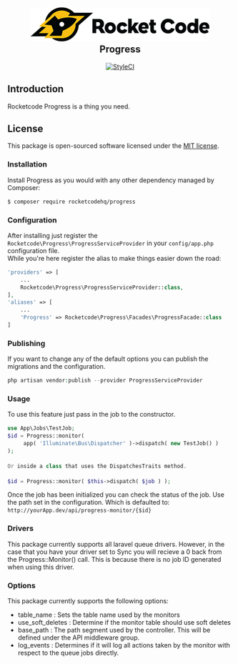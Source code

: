 <h2 align="center">
   <img src="https://raw.githubusercontent.com/RocketCodeHQ/logos/master/rc-logo.png"><br>Progress
</h2>

<p align="center">
    <a href="https://styleci.io/repos/92856894">
        <img src="https://styleci.io/repos/92856894/shield?branch=master" alt="StyleCI">
    </a>
</p>

## Introduction
Rocketcode Progress is a thing you need.

## License
This package is open-sourced software licensed under the [MIT license](http://opensource.org/licenses/MIT).

### Installation
Install Progress as you would with any other dependency managed by Composer:

```bash
$ composer require rocketcodehq/progress
```

### Configuration
After installing just register the ```Rocketcode\Progress\ProgressServiceProvider``` in your `config/app.php` configuration file.  
While you're here register the alias to make things easier down the road:

```php
'providers' => [
    ...
    Rocketcode\Progress\ProgressServiceProvider::class,
],
'aliases' => [
    ...
    'Progress' => Rocketcode\Progress\Facades\ProgressFacade::class
]
```

### Publishing
If you want to change any of the default options you can publish
 the migrations and the configuration.
```php
php artisan vendor:publish --provider ProgressServiceProvider
```

### Usage
To use this feature just pass in the job to the constructor.
```php
use App\Jobs\TestJob; 
$id = Progress::monitor( 
     app( 'Illuminate\Bus\Dispatcher' )->dispatch( new TestJob() )
); 

Or inside a class that uses the DispatchesTraits method.

$id = Progress::monitor( $this->dispatch( $job ) );
```

Once the job has been initialized you can check the status of the job.
Use the path set in the configuration.  Which is defaulted to:
`http://yourApp.dev/api/progress-monitor/{$id}`

### Drivers
This package currently supports all laravel queue drivers.  However, in the
case that you have your driver set to Sync you will recieve a 0 back
from the Progress::Monitor() call.  This is because there is no job ID generated
when using this driver.

### Options
This package currently supports the following options:
* table_name : Sets the table name used by the monitors
* use_soft_deletes : Determine if the monitor table should use soft deletes
* base_path : The path segment used by the controller.  This will be defined under the API middleware group.
* log_events : Determines if it will log all actions taken by the monitor with respect to the queue jobs directly.